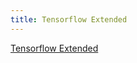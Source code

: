 ```yaml
---
title: Tensorflow Extended
---
```



[Tensorflow Extended](https://towardsdatascience.com/intro-to-ml-ops-tensorflow-extended-tfx-39b6ab1c7dd7)